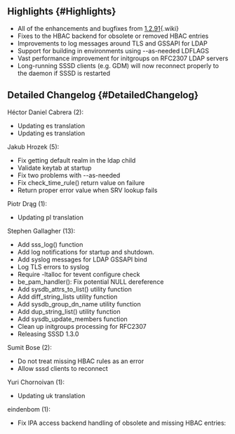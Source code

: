 Highlights {#Highlights}
----------

-   All of the enhancements and bugfixes from
    [1.2.91](https://docs.pagure.org/sssd-test2/Releases/Notes-1.2.91.html){.wiki}
-   Fixes to the HBAC backend for obsolete or removed HBAC entries
-   Improvements to log messages around TLS and GSSAPI for LDAP
-   Support for building in environments using --as-needed LDFLAGS
-   Vast performance improvement for initgroups on RFC2307 LDAP servers
-   Long-running SSSD clients (e.g. GDM) will now reconnect properly to
    the daemon if SSSD is restarted

Detailed Changelog {#DetailedChangelog}
------------------

Héctor Daniel Cabrera (2):

-   Updating es translation
-   Updating es translation

Jakub Hrozek (5):

-   Fix getting default realm in the ldap child
-   Validate keytab at startup
-   Fix two problems with --as-needed
-   Fix check\_time\_rule() return value on failure
-   Return proper error value when SRV lookup fails

Piotr Drąg (1):

-   Updating pl translation

Stephen Gallagher (13):

-   Add sss\_log() function
-   Add log notifications for startup and shutdown.
-   Add syslog messages for LDAP GSSAPI bind
-   Log TLS errors to syslog
-   Require -ltalloc for tevent configure check
-   be\_pam\_handler(): Fix potential NULL dereference
-   Add sysdb\_attrs\_to\_list() utility function
-   Add diff\_string\_lists utility function
-   Add sysdb\_group\_dn\_name utility function
-   Add dup\_string\_list() utility function
-   Add sysdb\_update\_members function
-   Clean up initgroups processing for RFC2307
-   Releasing SSSD 1.3.0

Sumit Bose (2):

-   Do not treat missing HBAC rules as an error
-   Allow sssd clients to reconnect

Yuri Chornoivan (1):

-   Updating uk translation

eindenbom (1):

-   Fix IPA access backend handling of obsolete and missing HBAC
    entries:

